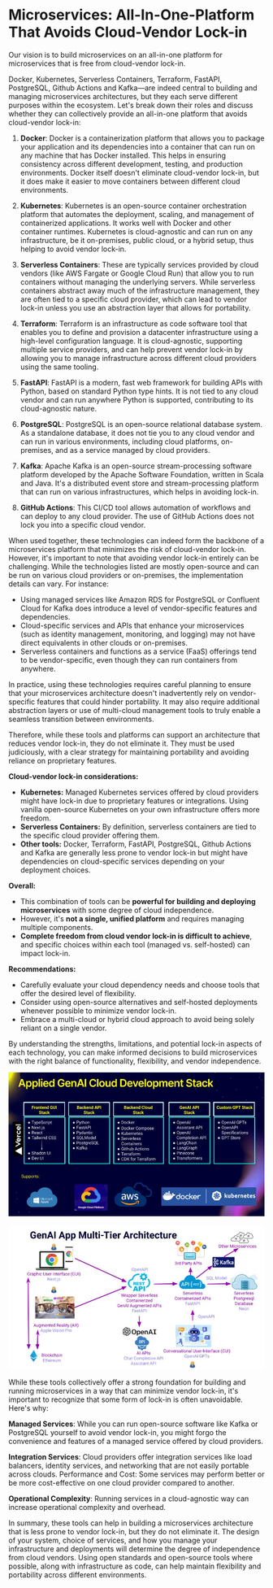 # Microservices: All-In-One-Platform That Avoids Cloud-Vendor Lock-in

Our vision is to build microservices on an all-in-one platform for microservices that is free from cloud-vendor lock-in.

Docker, Kubernetes, Serverless Containers, Terraform, FastAPI, PostgreSQL, Github Actions and Kafka—are indeed central to building and managing microservices architectures, but they each serve different purposes within the ecosystem. Let's break down their roles and discuss whether they can collectively provide an all-in-one platform that avoids cloud-vendor lock-in:

1. **Docker**: Docker is a containerization platform that allows you to package your application and its dependencies into a container that can run on any machine that has Docker installed. This helps in ensuring consistency across different development, testing, and production environments. Docker itself doesn't eliminate cloud-vendor lock-in, but it does make it easier to move containers between different cloud environments.

2. **Kubernetes**: Kubernetes is an open-source container orchestration platform that automates the deployment, scaling, and management of containerized applications. It works well with Docker and other container runtimes. Kubernetes is cloud-agnostic and can run on any infrastructure, be it on-premises, public cloud, or a hybrid setup, thus helping to avoid vendor lock-in.

3. **Serverless Containers**: These are typically services provided by cloud vendors (like AWS Fargate or Google Cloud Run) that allow you to run containers without managing the underlying servers. While serverless containers abstract away much of the infrastructure management, they are often tied to a specific cloud provider, which can lead to vendor lock-in unless you use an abstraction layer that allows for portability.

4. **Terraform**: Terraform is an infrastructure as code software tool that enables you to define and provision a datacenter infrastructure using a high-level configuration language. It is cloud-agnostic, supporting multiple service providers, and can help prevent vendor lock-in by allowing you to manage infrastructure across different cloud providers using the same tooling.

5. **FastAPI**: FastAPI is a modern, fast web framework for building APIs with Python, based on standard Python type hints. It is not tied to any cloud vendor and can run anywhere Python is supported, contributing to its cloud-agnostic nature.

6. **PostgreSQL**: PostgreSQL is an open-source relational database system. As a standalone database, it does not tie you to any cloud vendor and can run in various environments, including cloud platforms, on-premises, and as a service managed by cloud providers.

7. **Kafka**: Apache Kafka is an open-source stream-processing software platform developed by the Apache Software Foundation, written in Scala and Java. It's a distributed event store and stream-processing platform that can run on various infrastructures, which helps in avoiding lock-in.

8. **GitHub Actions**: This CI/CD tool allows automation of workflows and can deploy to any cloud provider. The use of GitHub Actions does not lock you into a specific cloud vendor.

When used together, these technologies can indeed form the backbone of a microservices platform that minimizes the risk of cloud-vendor lock-in. However, it's important to note that avoiding vendor lock-in entirely can be challenging. While the technologies listed are mostly open-source and can be run on various cloud providers or on-premises, the implementation details can vary. For instance:

- Using managed services like Amazon RDS for PostgreSQL or Confluent Cloud for Kafka does introduce a level of vendor-specific features and dependencies.
- Cloud-specific services and APIs that enhance your microservices (such as identity management, monitoring, and logging) may not have direct equivalents in other clouds or on-premises.
- Serverless containers and functions as a service (FaaS) offerings tend to be vendor-specific, even though they can run containers from anywhere.

In practice, using these technologies requires careful planning to ensure that your microservices architecture doesn't inadvertently rely on vendor-specific features that could hinder portability. It may also require additional abstraction layers or use of multi-cloud management tools to truly enable a seamless transition between environments.

Therefore, while these tools and platforms can support an architecture that reduces vendor lock-in, they do not eliminate it. They must be used judiciously, with a clear strategy for maintaining portability and avoiding reliance on proprietary features.


**Cloud-vendor lock-in considerations:**

* **Kubernetes:** Managed Kubernetes services offered by cloud providers might have lock-in due to proprietary features or integrations. Using vanilla open-source Kubernetes on your own infrastructure offers more freedom.
* **Serverless Containers:** By definition, serverless containers are tied to the specific cloud provider offering them.
* **Other tools:** Docker, Terraform, FastAPI, PostgreSQL, Github Actions and Kafka are generally less prone to vendor lock-in but might have dependencies on cloud-specific services depending on your deployment choices.

**Overall:**

* This combination of tools can be **powerful for building and deploying microservices** with some degree of cloud independence.
* However, it's **not a single, unified platform** and requires managing multiple components.
* **Complete freedom from cloud vendor lock-in is difficult to achieve**, and specific choices within each tool (managed vs. self-hosted) can impact lock-in.

**Recommendations:**

* Carefully evaluate your cloud dependency needs and choose tools that offer the desired level of flexibility.
* Consider using open-source alternatives and self-hosted deployments whenever possible to minimize vendor lock-in.
* Embrace a multi-cloud or hybrid cloud approach to avoid being solely reliant on a single vendor.

By understanding the strengths, limitations, and potential lock-in aspects of each technology, you can make informed decisions to build microservices with the right balance of functionality, flexibility, and vendor independence.

![Tech Stack](./tech_stack.jpeg)

![architecture](./arch.jpeg)

While these tools collectively offer a strong foundation for building and running microservices in a way that can minimize vendor lock-in, it's important to recognize that some form of lock-in is often unavoidable. Here's why:

**Managed Services**: While you can run open-source software like Kafka or PostgreSQL yourself to avoid vendor lock-in, you might forgo the convenience and features of a managed service offered by cloud providers.

**Integration Services**: Cloud providers offer integration services like load balancers, identity services, and networking that are not easily portable across clouds.
Performance and Cost: Some services may perform better or be more cost-effective on one cloud provider compared to another.

**Operational Complexity**: Running services in a cloud-agnostic way can increase operational complexity and overhead.

In summary, these tools can help in building a microservices architecture that is less prone to vendor lock-in, but they do not eliminate it. The design of your system, choice of services, and how you manage your infrastructure and deployments will determine the degree of independence from cloud vendors. Using open standards and open-source tools where possible, along with infrastructure as code, can help maintain flexibility and portability across different environments.